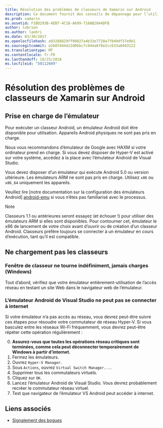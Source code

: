 ```yaml
---
title: Résolution des problèmes de classeurs de Xamarin sur Android
description: Ce document fournit des conseils de dépannage pour l’utilisation des classeurs de Xamarin sur Android. Il aborde la prise en charge de l’émulateur, les classeurs qui ne se chargement pas et les autres rubriques.
ms.prod: xamarin
ms.assetid: F1BD293B-4EB7-4C18-A699-718AB2844DFB
author: lobrien
ms.author: laobri
ms.date: 03/30/2017
ms.openlocfilehash: a93288829ff99027a4b33e7720a7f849df37e9b1
ms.sourcegitcommit: e268fd44422d0bbc7c944a678e2cc633a0493122
ms.translationtype: MT
ms.contentlocale: fr-FR
ms.lasthandoff: 10/25/2018
ms.locfileid: "50112609"
---
```

# <a name="troubleshooting-xamarin-workbooks-on-android"></a>Résolution des problèmes de classeurs de Xamarin sur Android

## <a name="emulator-support"></a>Prise en charge de l’émulateur

Pour exécuter un classeur Android, un émulateur Android doit être disponible pour utilisation. Appareils Android physiques ne sont pas pris en charge.

Nous vous recommandons d’émulateur de Google avec HAXM si votre ordinateur prend en charge.
Si vous devez disposer de Hyper-V est activé sur votre système, accédez à la place avec l’émulateur Android de Visual Studio.

Vous devez disposer d’un émulateur qui exécute Android 5.0 ou version ultérieure. Les émulateurs ARM ne sont pas pris en charge. Utilisez `x86` ou `x86_64` uniquement les appareils.

Veuillez lire [notre documentation sur la configuration des émulateurs Android] [ android-emu] si vous n’êtes pas familiarisé avec le processus.

> [!NOTE]
> Classeurs 1.1 ou antérieures seront essayez (et échouer !) pour utiliser des émulateurs ARM si elles sont disponibles. Pour contourner cet, émulateur le x86 de lancement de votre choix avant d’ouvrir ou de création d’un classeur Android. Classeurs préfère toujours se connecter à un émulateur en cours d’exécution, tant qu’il est compatible.

## <a name="workbooks-wont-load"></a>Ne chargement pas les classeurs

### <a name="workbook-window-spins-forever-never-loads-windows"></a>Fenêtre de classeur ne tourne indéfiniment, jamais charges (Windows)

Tout d’abord, vérifiez que votre émulateur entièrement-utilisation de l’accès réseau en testant un site Web dans le navigateur web de l’émulateur.

### <a name="visual-studio-android-emulator-cannot-connect-to-the-internet"></a>L’émulateur Android de Visual Studio ne peut pas se connecter à internet

Si votre émulateur n’a pas accès au réseau, vous devrez peut-être suivre ces étapes pour résoudre votre commutateur de réseau Hyper-V. Si vous basculez entre les réseaux Wi-Fi fréquemment, vous devrez peut-être répéter cette opération régulièrement :

0. **Assurez-vous que toutes les opérations réseau critiques sont terminées, comme cela peut déconnecter temporairement de Windows à partir d’internet.**
1. Fermez les émulateurs.
2. Ouvrez `Hyper-V Manager`.
3. Sous `Actions`, ouvrez `Virtual Switch Manager...`.
4. Supprimer tous les commutateurs virtuels.
5. Cliquez sur `OK`.
6. Lancez l’émulateur Android de Visual Studio. Vous devrez probablement recréer le commutateur réseau virtuel.
7. Test que navigateur de l’émulateur VS Android peut accéder à internet.

[android-emu]: https://developer.xamarin.com/guides/android/deployment,_testing,_and_metrics/debug-on-emulator/


## <a name="related-links"></a>Liens associés

- [Signalement des bogues](~/tools/workbooks/install.md#reporting-bugs)
